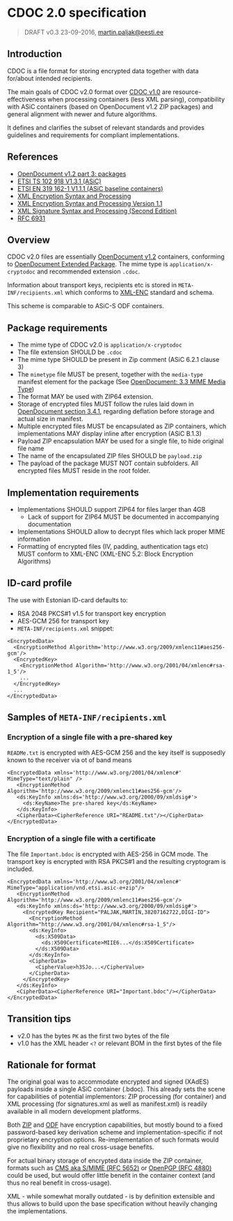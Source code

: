 # CDOC 2.0 specification
> DRAFT v0.3 23-09-2016, martin.paljak@eesti.ee

## Introduction
CDOC is a file format for storing encrypted data together with data for/about intended recipients.

The main goals of CDOC v2.0 format over [CDOC v1.0](https://github.com/martinpaljak/idcrypt/wiki/CDOC-1.0) are resource-effectiveness when processing containers (less XML parsing), compatibility with ASiC containers (based on OpenDocument v1.2 ZIP packages) and general alignment with newer and future algorithms.

It defines and clarifies the subset of relevant standards and provides guidelines and requirements for compliant implementations.

## References
- [OpenDocument v1.2 part 3: packages](https://docs.oasis-open.org/office/v1.2/os/OpenDocument-v1.2-os-part3.html)
- [ETSI TS 102 918 V1.3.1 (ASiC)](http://www.etsi.org/deliver/etsi_ts/102900_102999/102918/01.03.01_60/ts_102918v010301p.pdf)
- [ETSI EN 319 162-1 V1.1.1 (ASiC baseline containers)](http://www.etsi.org/deliver/etsi_en/319100_319199/31916201/01.01.01_60/en_31916201v010101p.pdf)
- [XML Encryption Syntax and Processing](https://www.w3.org/TR/xmlenc-core/)
- [XML Encryption Syntax and Processing Version 1.1](https://www.w3.org/TR/xmlenc-core1/)
- [XML Signature Syntax and Processing (Second Edition)](https://www.w3.org/TR/xmldsig-core/)
- [RFC 6931](https://tools.ietf.org/html/rfc6931)


## Overview
CDOC v2.0 files are essentially [OpenDocument v1.2](https://docs.oasis-open.org/office/v1.2/os/OpenDocument-v1.2-os-part3.html) containers, conforming to [OpenDocument Extended Package](https://docs.oasis-open.org/office/v1.2/os/OpenDocument-v1.2-os-part3.html#__RefHeading__752793_826425813). The mime type is `application/x-cryptodoc` and recommended extension `.cdoc`.

Information about transport keys, recipients etc is stored in `META-INF/recipients.xml` which conforms to [XML-ENC](https://www.w3.org/TR/xmlenc-core/) standard and schema.

This scheme is comparable to ASiC-S ODF containers.

## Package requirements
* The mime type of CDOC v2.0 is `application/x-cryptodoc`
* The file extension SHOULD be `.cdoc`
* The mime type SHOULD be present in Zip comment (ASiC 6.2.1 clause 3)
* The `mimetype` file MUST be present, together with the `media-type` manifest element for the package (See [OpenDocument: 3.3 MIME Media Type](https://docs.oasis-open.org/office/v1.2/os/OpenDocument-v1.2-os-part3.html#MIME_type_stream))
* The format MAY be used with ZIP64 extension.
* Storage of encrypted files MUST follow the rules laid down in [OpenDocument section 3.4.1](https://docs.oasis-open.org/office/v1.2/os/OpenDocument-v1.2-os-part3.html#__RefHeading__752813_826425813), regarding deflation before storage and actual size in manifest.
* Multiple encrypted files MUST be encapsulated as ZIP containers, which implementations MAY display inline after encryption (ASiC B.1.3)
* Payload ZIP encapsulation MAY be used for a single file, to hide original file name
* The name of the encapsulated ZIP files SHOULD be `payload.zip`
* The payload of the package MUST NOT contain subfolders. All encrypted files MUST reside in the root folder.

## Implementation requirements
* Implementations SHOULD support ZIP64 for files larger than 4GB
  * Lack of support for ZIP64 MUST be documented in accompanying documentation
* Implementations SHOULD allow to decrypt files which lack proper MIME information
* Formatting of encrypted files (IV, padding, authentication tags etc) MUST conform to XML-ENC (XML-ENC 5.2: Block Encryption Algorithms)

## ID-card profile

The use with Estonian ID-card defaults to:
 
* RSA 2048 PKCS#1 v1.5 for transport key encryption
* AES-GCM 256 for transport key
* `META-INF/recipients.xml` snippet:

```
<EncryptedData>
  <EncryptionMethod Algorithm='http://www.w3.org/2009/xmlenc11#aes256-gcm'/>
  <EncryptedKey>
    <EncryptionMethod Algorithm='http://www.w3.org/2001/04/xmlenc#rsa-1_5'/>
    ...
  </EncryptedKey>
  ...
</EncryptedData>
```

## Samples of `META-INF/recipients.xml`

### Encryption of a single file with a pre-shared key
`READMe.txt` is encrypted with AES-GCM 256 and the key itself is supposedly known to the receiver via ot of band means

```
<EncryptedData xmlns='http://www.w3.org/2001/04/xmlenc#' MimeType="text/plain" />
   <EncryptionMethod Algorithm='http://www.w3.org/2009/xmlenc11#aes256-gcm'/>
   <ds:KeyInfo xmlns:ds='http://www.w3.org/2000/09/xmldsig#'>
     <ds:KeyName>The pre-shared key</ds:KeyName>
   </ds:KeyInfo>
   <CipherData><CipherReference URI="README.txt"/></CipherData>
</EncryptedData>
```

### Encryption of a single file with a certificate
The file `Important.bdoc` is encrypted with AES-256 in GCM mode. The transport key is encrypted with RSA PKCS#1 and the resulting cryptogram is included.

```
<EncryptedData xmlns='http://www.w3.org/2001/04/xmlenc#' MimeType="application/vnd.etsi.asic-e+zip"/>
   <EncryptionMethod Algorithm='http://www.w3.org/2009/xmlenc11#aes256-gcm'/>
   <ds:KeyInfo xmlns:ds='http://www.w3.org/2000/09/xmldsig#'>
     <EncryptedKey Recipient="PALJAK,MARTIN,38207162722,DIGI-ID">
       <EncryptionMethod Algorithm="http://www.w3.org/2001/04/xmlenc#rsa-1_5"/>
       <ds:KeyInfo>
         <ds:X509Data>
           <ds:X509Certificate>MIIE6...</ds:X509Certificate>
         </ds:X509Data>
       </ds:KeyInfo>
       <CipherData>
         <CipherValue>h3SJo...</CipherValue>
       </CipherData>
     </EncryptedKey>
   </ds:KeyInfo>
   <CipherData><CipherReference URI="Important.bdoc"/></CipherData>
</EncryptedData>
```
## Transition tips
- v2.0 has the bytes `PK` as the first two bytes of the file
- v1.0 has the XML header `<?` or relevant BOM in the first bytes of the file

## Rationale for format
The original goal was to accommodate encrypted and signed (XAdES) payloads inside a single ASiC container (.bdoc). This already sets the scene for capabilities of potential implementors: ZIP processing (for container) and XML processing (for signatures.xml as well as manifest.xml) is readily available in all modern development platforms.

Both [ZIP](https://pkware.cachefly.net/webdocs/casestudies/APPNOTE.TXT) and [ODF](http://docs.oasis-open.org/office/v1.2/os/OpenDocument-v1.2-os-part3.html#__RefHeading__752811_826425813) have encryption capabilities, but mostly bound to a fixed password-based key derivation scheme and implementation-specific if not proprietary encryption options. Re-implementation of such formats would give no flexibility and no real cross-usage benefits.

For actual binary storage of encrypted data inside the ZIP container, formats such as [CMS aka S/MIME (RFC 5652)](https://tools.ietf.org/html/rfc5652) or [OpenPGP (RFC 4880)](https://tools.ietf.org/html/rfc4880) could be used, but would offer little benefit in the container context (and thus no real benefit in cross-usage).

XML - while somewhat morally outdated - is by definition extensible and thus allows to build upon the base specification without heavily changing the implementations.